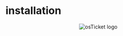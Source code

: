 # installation
<p align="center">
<img src="![osTicket logo](https://github.com/Kolapo72/installation/assets/147263584/117e4fe6-84f1-4c41-a63f-c1377e6090dc)
" alt="osTicket logo"/>
</p>


